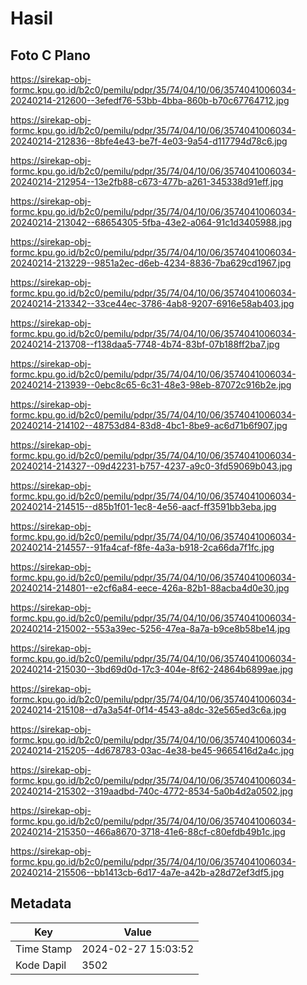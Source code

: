 # Hasil

## Foto C Plano

https://sirekap-obj-formc.kpu.go.id/b2c0/pemilu/pdpr/35/74/04/10/06/3574041006034-20240214-212600--3efedf76-53bb-4bba-860b-b70c67764712.jpg

https://sirekap-obj-formc.kpu.go.id/b2c0/pemilu/pdpr/35/74/04/10/06/3574041006034-20240214-212836--8bfe4e43-be7f-4e03-9a54-d117794d78c6.jpg

https://sirekap-obj-formc.kpu.go.id/b2c0/pemilu/pdpr/35/74/04/10/06/3574041006034-20240214-212954--13e2fb88-c673-477b-a261-345338d91eff.jpg

https://sirekap-obj-formc.kpu.go.id/b2c0/pemilu/pdpr/35/74/04/10/06/3574041006034-20240214-213042--68654305-5fba-43e2-a064-91c1d3405988.jpg

https://sirekap-obj-formc.kpu.go.id/b2c0/pemilu/pdpr/35/74/04/10/06/3574041006034-20240214-213229--9851a2ec-d6eb-4234-8836-7ba629cd1967.jpg

https://sirekap-obj-formc.kpu.go.id/b2c0/pemilu/pdpr/35/74/04/10/06/3574041006034-20240214-213342--33ce44ec-3786-4ab8-9207-6916e58ab403.jpg

https://sirekap-obj-formc.kpu.go.id/b2c0/pemilu/pdpr/35/74/04/10/06/3574041006034-20240214-213708--f138daa5-7748-4b74-83bf-07b188ff2ba7.jpg

https://sirekap-obj-formc.kpu.go.id/b2c0/pemilu/pdpr/35/74/04/10/06/3574041006034-20240214-213939--0ebc8c65-6c31-48e3-98eb-87072c916b2e.jpg

https://sirekap-obj-formc.kpu.go.id/b2c0/pemilu/pdpr/35/74/04/10/06/3574041006034-20240214-214102--48753d84-83d8-4bc1-8be9-ac6d71b6f907.jpg

https://sirekap-obj-formc.kpu.go.id/b2c0/pemilu/pdpr/35/74/04/10/06/3574041006034-20240214-214327--09d42231-b757-4237-a9c0-3fd59069b043.jpg

https://sirekap-obj-formc.kpu.go.id/b2c0/pemilu/pdpr/35/74/04/10/06/3574041006034-20240214-214515--d85b1f01-1ec8-4e56-aacf-ff3591bb3eba.jpg

https://sirekap-obj-formc.kpu.go.id/b2c0/pemilu/pdpr/35/74/04/10/06/3574041006034-20240214-214557--91fa4caf-f8fe-4a3a-b918-2ca66da7f1fc.jpg

https://sirekap-obj-formc.kpu.go.id/b2c0/pemilu/pdpr/35/74/04/10/06/3574041006034-20240214-214801--e2cf6a84-eece-426a-82b1-88acba4d0e30.jpg

https://sirekap-obj-formc.kpu.go.id/b2c0/pemilu/pdpr/35/74/04/10/06/3574041006034-20240214-215002--553a39ec-5256-47ea-8a7a-b9ce8b58be14.jpg

https://sirekap-obj-formc.kpu.go.id/b2c0/pemilu/pdpr/35/74/04/10/06/3574041006034-20240214-215030--3bd69d0d-17c3-404e-8f62-24864b6899ae.jpg

https://sirekap-obj-formc.kpu.go.id/b2c0/pemilu/pdpr/35/74/04/10/06/3574041006034-20240214-215108--d7a3a54f-0f14-4543-a8dc-32e565ed3c6a.jpg

https://sirekap-obj-formc.kpu.go.id/b2c0/pemilu/pdpr/35/74/04/10/06/3574041006034-20240214-215205--4d678783-03ac-4e38-be45-9665416d2a4c.jpg

https://sirekap-obj-formc.kpu.go.id/b2c0/pemilu/pdpr/35/74/04/10/06/3574041006034-20240214-215302--319aadbd-740c-4772-8534-5a0b4d2a0502.jpg

https://sirekap-obj-formc.kpu.go.id/b2c0/pemilu/pdpr/35/74/04/10/06/3574041006034-20240214-215350--466a8670-3718-41e6-88cf-c80efdb49b1c.jpg

https://sirekap-obj-formc.kpu.go.id/b2c0/pemilu/pdpr/35/74/04/10/06/3574041006034-20240214-215506--bb1413cb-6d17-4a7e-a42b-a28d72ef3df5.jpg


## Metadata

| Key        | Value               |
| ---------- | ------------------- |
| Time Stamp | 2024-02-27 15:03:52 |
| Kode Dapil | 3502                |



